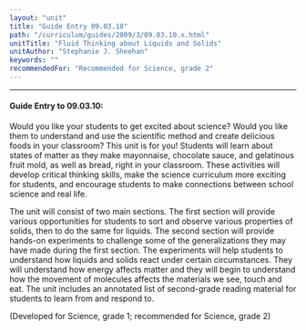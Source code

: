 ```yaml
---
layout: "unit"
title: "Guide Entry 09.03.10"
path: "/curriculum/guides/2009/3/09.03.10.x.html"
unitTitle: "Fluid Thinking about Liquids and Solids"
unitAuthor: "Stephanie J. Sheehan"
keywords: ""
recommendedFor: "Recommended for Science, grade 2"
---
```

<body>
<hr/>
<h4>
Guide Entry to 09.03.10:
</h4>
Would you like your students to get excited about science? Would you like them to understand and use the scientific method and create delicious foods in your classroom? This unit is for you! Students will learn about states of matter as they make mayonnaise, chocolate sauce, and gelatinous fruit mold, as well as bread, right in your classroom. These activities will develop critical thinking skills, make the science curriculum more exciting for students, and encourage students to make connections between school science and real life.
<p>
The unit will consist of two main sections.  The first section will provide various opportunities for students to sort and observe various properties of solids, then to do the same for liquids. The second section will provide hands-on experiments to challenge some of the generalizations they may have made during the first section. The experiments will help students to understand how liquids and solids react under certain circumstances. They will understand how energy affects matter and they will begin to understand how the movement of molecules affects the materials we see, touch and eat. The unit includes an annotated list of second-grade reading material for students to learn from and respond to.
</p>
<p>
(Developed for Science, grade 1; recommended for Science, grade 2)
</p>
</body>
